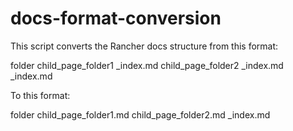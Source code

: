 # docs-format-conversion

This script converts the Rancher docs structure from this format:

folder
  child_page_folder1
    _index.md
  child_page_folder2
    _index.md
  _index.md

To this format:

folder
  child_page_folder1.md
  child_page_folder2.md
  _index.md
